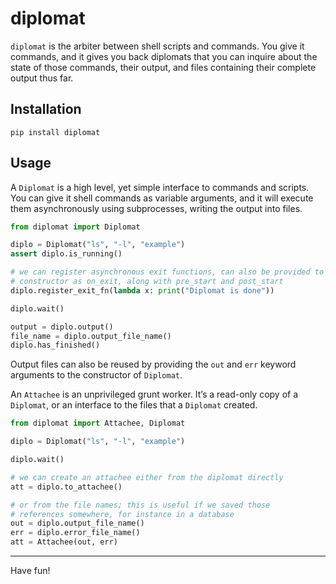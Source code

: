 # diplomat

`diplomat` is the arbiter between shell scripts and commands. You give it
commands, and it gives you back diplomats that you can inquire about the
state of those commands, their output, and files containing their complete
output thus far.

## Installation

```
pip install diplomat
```

## Usage

A `Diplomat` is a high level, yet simple interface to commands and scripts.
You can give it shell commands as variable arguments, and it will execute
them asynchronously using subprocesses, writing the output into files.

```python
from diplomat import Diplomat

diplo = Diplomat("ls", "-l", "example")
assert diplo.is_running()

# we can register asynchronous exit functions, can also be provided to
# constructor as on_exit, along with pre_start and post_start
diplo.register_exit_fn(lambda x: print("Diplomat is done"))

diplo.wait()

output = diplo.output()
file_name = diplo.output_file_name()
diplo.has_finished()
````

Output files can also be reused by providing the `out` and `err` keyword
arguments to the constructor of `Diplomat`.

An `Attachee` is an unprivileged grunt worker. It’s a read-only copy of a
`Diplomat`, or an interface to the files that a `Diplomat` created.

```python
from diplomat import Attachee, Diplomat

diplo = Diplomat("ls", "-l", "example")

diplo.wait()

# we can create an attachee either from the diplomat directly
att = diplo.to_attachee()

# or from the file names; this is useful if we saved those
# references somewhere, for instance in a database
out = diplo.output_file_name()
err = diplo.error_file_name()
att = Attachee(out, err)
```

<hr/>

Have fun!

